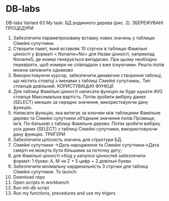 # DB-labs
DB-labs
Variant 63
My task: 
  БД родинного дерева (рис. 2).
  ЗБЕРЕЖУВАНІ ПРОЦЕДУРИ
  1. Забезпечити параметризовану вставку нових значень у таблицю Сімейні супутники.
  2. Створити пакет, який вставляє 10 стрічок в таблицю Фамільні цінності у форматі < Noname+No> для Назви цінності, наприклад Noname5, де номер генерується випадково. При цьому необхідно перевіряти, щоб номери не співпадали з вже існуючими. Решта полів можна заповнити однаково
  3. Використовуючи курсор, забезпечити динамічне створення таблиці, що містить стовпці з іменами з таблиці Сімейні супутники,. Тип стовпців довільний.
  КОРИСТУВАЦЬКІ ФУНКЦІЇ
  1. Для таблиці Фамільні цінності написати функцію як буде шукати AVG стовпця Максимальна вартість. Потім зробити вибірку даних (SELECT) менших за середнє значення, використовуючи дану функцію.
  2. Написати функцію, яка витягує за ключем між таблицями Фамільне дерево та Сімейні супутники об’єднане значення полів Прізвище, Ім’я, По-батькові з таблиці Фамільне дерево. Потім зробити вибірку усіх даних (SELECT) з таблиці Сімейні супутники, використовуючи дану функцію.
  ТРИГЕРИ
  1. Забезпечити цілісність значень для структури БД.
  2. Сімейні супутники →Дата народження та Сімейні супутники→Дата смерті не можуть бути більшими за поточну дату;
  3. для Фамільні цінності→Код у каталозі цінностей забезпечити формат: 1 буква: A, M чи Z + 5 цифр + 2 довільні букви.
  4. Забезпечити мінімальну кардинальність 3 стрічки для таблиці Сімейні супутники.
To launch:
  1. Download repo
  2. Open scripts in workbench
  3. Run init-db script
  4. Run my functions, precedures and use my trigers